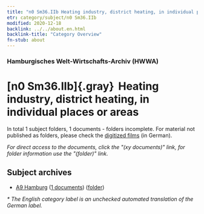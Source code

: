 ```yaml
---
title: "n0 Sm36.IIb Heating industry, district heating, in individual places or areas"
etr: category/subject/n0 Sm36.IIb
modified: 2020-12-18
backlink: ../../about.en.html
backlink-title: "Category Overview"
fn-stub: about
---
```


### Hamburgisches Welt-Wirtschafts-Archiv (HWWA)
# [n0 Sm36.IIb]{.gray}&#8201; Heating industry, district heating, in individual places or areas&#160; 





In total 1 subject folders, 1 documents - folders incomplete.
For material not published as folders, please check the [digitized films](/film/h1_sh) (in German).

_For direct access to the documents, click the "(xy documents)" link, for folder information use the "(folder)" link._

## Subject archives


- [A9 Hamburg](../../../geo/about.en.html#A9) (<a href="https://dfg-viewer.de/show/?tx_dlf[id]=https://pm20.zbw.eu/mets/sh/1409xx/140905/1458xx/145834/public.mets.en.xml" target="_blank">1 documents</a>) ([folder](http://purl.org/pressemappe20/folder/sh/140905,145834))


_* The English category label is an unchecked automated translation of the German label._


